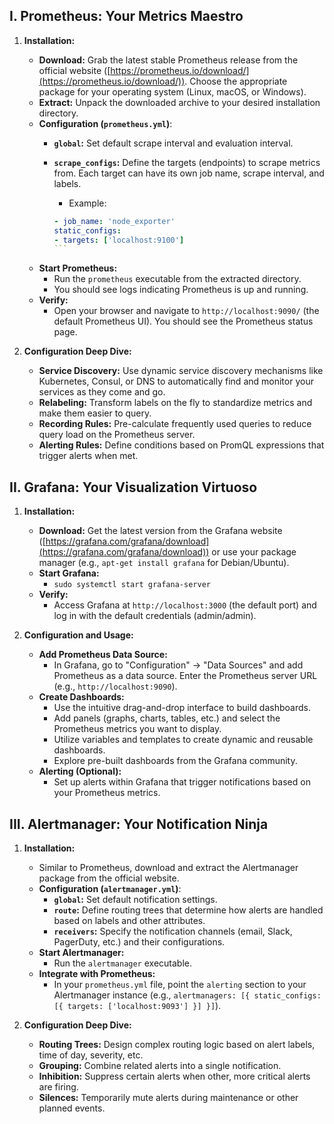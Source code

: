 ## I. Prometheus: Your Metrics Maestro

1.  **Installation:**

    -   **Download:** Grab the latest stable Prometheus release from the official website ([https://prometheus.io/download/](https://prometheus.io/download/)). Choose the appropriate package for your operating system (Linux, macOS, or Windows).
    -   **Extract:** Unpack the downloaded archive to your desired installation directory.
    -   **Configuration (`prometheus.yml`)**:
        -   **`global`:** Set default scrape interval and evaluation interval.
        -   **`scrape_configs`:** Define the targets (endpoints) to scrape metrics from. Each target can have its own job name, scrape interval, and labels.
            -   Example:

            ``````yaml
            - job_name: 'node_exporter'
            static_configs:
            - targets: ['localhost:9100']
            ```
    -   **Start Prometheus:**
        -   Run the `prometheus` executable from the extracted directory.
        -   You should see logs indicating Prometheus is up and running.
    -   **Verify:**
        -   Open your browser and navigate to `http://localhost:9090/` (the default Prometheus UI). You should see the Prometheus status page.

2.  **Configuration Deep Dive:**

    -   **Service Discovery:** Use dynamic service discovery mechanisms like Kubernetes, Consul, or DNS to automatically find and monitor your services as they come and go.
    -   **Relabeling:** Transform labels on the fly to standardize metrics and make them easier to query.
    -   **Recording Rules:** Pre-calculate frequently used queries to reduce query load on the Prometheus server.
    -   **Alerting Rules:** Define conditions based on PromQL expressions that trigger alerts when met.

## II. Grafana: Your Visualization Virtuoso

1.  **Installation:**
    -   **Download:** Get the latest version from the Grafana website ([https://grafana.com/grafana/download](https://grafana.com/grafana/download)) or use your package manager (e.g., `apt-get install grafana` for Debian/Ubuntu).
    -   **Start Grafana:**
        -   `sudo systemctl start grafana-server`
    -   **Verify:**
        -   Access Grafana at `http://localhost:3000` (the default port) and log in with the default credentials (admin/admin).

2.  **Configuration and Usage:**

    -   **Add Prometheus Data Source:**
        -   In Grafana, go to "Configuration" -> "Data Sources" and add Prometheus as a data source. Enter the Prometheus server URL (e.g., `http://localhost:9090`).
    -   **Create Dashboards:**
        -   Use the intuitive drag-and-drop interface to build dashboards.
        -   Add panels (graphs, charts, tables, etc.) and select the Prometheus metrics you want to display.
        -   Utilize variables and templates to create dynamic and reusable dashboards.
        -   Explore pre-built dashboards from the Grafana community.
    -   **Alerting (Optional):**
        -   Set up alerts within Grafana that trigger notifications based on your Prometheus metrics.

## III. Alertmanager: Your Notification Ninja

1.  **Installation:**
    -   Similar to Prometheus, download and extract the Alertmanager package from the official website.
    -   **Configuration (`alertmanager.yml`)**:
        -   **`global`:** Set default notification settings.
        -   **`route`:** Define routing trees that determine how alerts are handled based on labels and other attributes.
        -   **`receivers`:** Specify the notification channels (email, Slack, PagerDuty, etc.) and their configurations.
    -   **Start Alertmanager:**
        -   Run the `alertmanager` executable.
    -   **Integrate with Prometheus:**
        -   In your `prometheus.yml` file, point the `alerting` section to your Alertmanager instance (e.g., `alertmanagers: [{ static_configs: [{ targets: ['localhost:9093'] }] }]`).

2.  **Configuration Deep Dive:**

    -   **Routing Trees:** Design complex routing logic based on alert labels, time of day, severity, etc.
    -   **Grouping:** Combine related alerts into a single notification.
    -   **Inhibition:** Suppress certain alerts when other, more critical alerts are firing.
    -   **Silences:** Temporarily mute alerts during maintenance or other planned events.